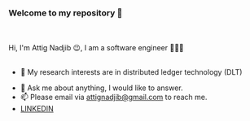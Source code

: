 ### Welcome to my repository  👋
<!--
  <img align="right" alt="GIF" height="350" width="400" src="https://user-images.githubusercontent.com/49757658/134084516-27f9e254-fbb2-4b3b-ae12-99f259b9ed24.gif" />  -->
   
<br />
<br />
Hi, I'm Attig Nadjib 😉, I am a software engineer 👨🏻‍💻 

<br />
<br />

- 🤔 My research interests are in distributed ledger technology (DLT) 
<!-- - 💼 I’m pursuing a degree in software engineering -->
- 💬 Ask me about anything, I would like to answer. 
- 📫 Please email via attignadjib@gmail.com to reach me.
- <a href="https://www.linkedin.com/in/nadjib-attig-634b70200/">LINKEDIN</a>
